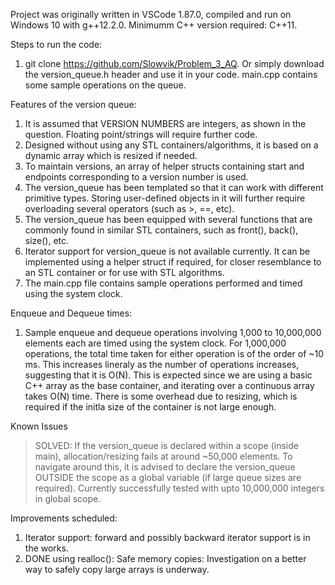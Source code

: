 Project was originally written in VSCode 1.87.0, compiled and run on Windows 10 with g++12.2.0. Minimumm C++ version required: C++11.

Steps to run the code:
1. git clone https://github.com/Slowvik/Problem_3_AQ. Or simply download the version_queue.h header and use it in your code. main.cpp contains some sample operations on the queue.

Features of the version queue:
1. It is assumed that VERSION NUMBERS are integers, as shown in the question. Floating point/strings will require further code.
2. Designed without using any STL containers/algorithms, it is based on a dynamic array which is resized if needed.
3. To maintain versions, an array of helper structs containing start and endpoints corresponding to a version number is used.
4. The version_queue has been templated so that it can work with different primitive types. Storing user-defined objects in it will further require overloading several operators (such as >, ==, etc).
5. The version_queue has been equipped with several functions that are commonly found in similar STL containers, such as front(), back(), size(), etc.
6. Iterator support for version_queue is not available currently. It can be implemented using a helper struct if required, for closer resemblance to an STL container or for use with STL algorithms.
7. The main.cpp file contains sample operations performed and timed using the system clock.

Enqueue and Dequeue times:
1. Sample enqueue and dequeue operations involving 1,000 to 10,000,000 elements each are timed using the system clock. For 1,000,000 operations, the total time taken for either operation is of the order of ~10 ms. This increases lineraly as the number of operations increases, suggesting that it is O(N). This is expected since we are using a basic C++ array as the base container, and iterating over a continuous array takes O(N) time. There is some overhead due to resizing, which is required if the initla size of the container is not large enough.

Known Issues
> SOLVED: If the version_queue is declared within a scope (inside main), allocation/resizing fails at around ~50,000 elements. To navigate around this, it is advised to declare the version_queue OUTSIDE the scope as a global variable (if large queue sizes are required). Currently successfully tested with upto 10,000,000 integers in global scope.

Improvements scheduled:
1. Iterator support: forward and possibly backward iterator support is in the works.
2. DONE using realloc(): Safe memory copies: Investigation on a better way to safely copy large arrays is underway.
